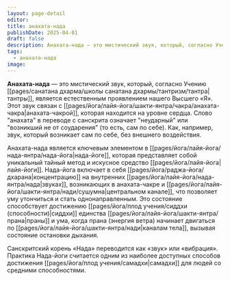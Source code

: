 ```yaml
---
layout: page-detail
editor: 
title: анахата-нада
publishDate: 2025-04-01
draft: false
description: Анахата-нада — это мистический звук, который, согласно Учению тантры и йогическим практикам, является естественным проявлением нашего Высшего «Я».
tags:
  - анахата-нада
image:
---
```

**Анахата-нада** — это мистический звук, который, согласно Учению [[pages/санатана дхарма/школы санатана дхармы/тантризм/тантра|тантры]], является естественным проявлением нашего Высшего «Я». Этот звук связан с [[pages/йога/лайя-йога/шакти-янтра/чакра/анахата-чакра|анахата-чакрой]], которая находится на уровне сердца. Слово "анахата" в переводе с санскрита означает "неударный" или "возникший не от соударения" (то есть, сам по себе). Как, например, звук, который возникает сам по себе, без внешнего воздействия.

Анахата-нада является ключевым элементом в [[pages/йога/лайя-йога/нада-янтра/нада-йога|нада-йоге]], которая представляет собой уникальный тайный метод и искусное средство [[pages/йога/лайя-йога|лайя-йоги]]. Нада-йога включает в себя [[pages/йога/раджа-йога/дхарана|концентрацию]] на внутренних [[pages/йога/лайя-йога/нада-янтра/нада|звуках]], возникающих в анахата-чакре и [[pages/йога/лайя-йога/шакти-янтра/нади/сушумна|центральном канале]], что позволяет уму утончиться и стать однонаправленным. Это состояние способствует достижению [[pages/йога/плод учения/сиддхи (способности)|сиддхи]] единства [[pages/йога/лайя-йога/шакти-янтра/прана|праны]] и ума, когда прана (энергия ветра) начинает двигаться по [[pages/йога/лайя-йога/шакти-янтра/нади|каналам тела]], вызывая состояние остановки дыхания.

Санскритский корень «Нада» переводится как «звук» или «вибрация». Практика Нада-йоги считается одним из наиболее доступных способов достижения [[pages/йога/плод учения/самадхи|самадхи]] для людей со средними способностями.